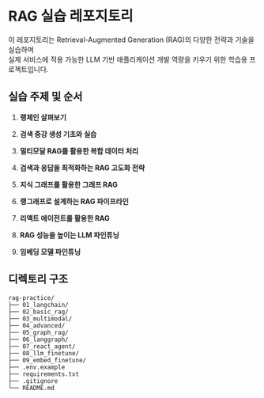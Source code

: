 # RAG 실습 레포지토리

이 레포지토리는 Retrieval-Augmented Generation (RAG)의 다양한 전략과 기술을 실습하며  
실제 서비스에 적용 가능한 LLM 기반 애플리케이션 개발 역량을 키우기 위한 학습용 프로젝트입니다.

## 실습 주제 및 순서

1. **랭체인 살펴보기**  

2. **검색 증강 생성 기초와 실습**  

3. **멀티모달 RAG를 활용한 복합 데이터 처리**  

4. **검색과 응답을 최적화하는 RAG 고도화 전략** 

5. **지식 그래프를 활용한 그래프 RAG** 

6. **랭그래프로 설계하는 RAG 파이프라인**

7. **리액트 에이전트를 활용한 RAG** 

8. **RAG 성능을 높이는 LLM 파인튜닝**

9. **임베딩 모델 파인튜닝** 

##  디렉토리 구조

```
rag-practice/
├── 01_langchain/
├── 02_basic_rag/
├── 03_multimodal/
├── 04_advanced/
├── 05_graph_rag/
├── 06_langgraph/
├── 07_react_agent/
├── 08_llm_finetune/
├── 09_embed_finetune/
├── .env.example
├── requirements.txt
├── .gitignore
└── README.md
```